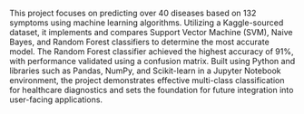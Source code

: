 This project focuses on predicting over 40 diseases based on 132 symptoms using machine learning algorithms. Utilizing a Kaggle-sourced dataset, it implements and compares Support Vector Machine (SVM), Naive Bayes, and Random Forest classifiers to determine the most accurate model. The Random Forest classifier achieved the highest accuracy of 91%, with performance validated using a confusion matrix. Built using Python and libraries such as Pandas, NumPy, and Scikit-learn in a Jupyter Notebook environment, the project demonstrates effective multi-class classification for healthcare diagnostics and sets the foundation for future integration into user-facing applications.
